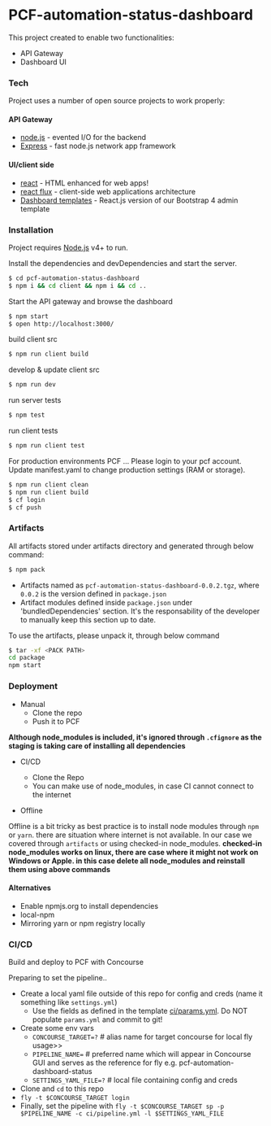 # PCF-automation-status-dashboard
This project created to enable two functionalities:
 - API Gateway
 - Dashboard UI

### Tech
Project uses a number of open source projects to work properly:
#### API Gateway
* [node.js](https://nodejs.org/en/) - evented I/O for the backend
* [Express](https://expressjs.com/) - fast node.js network app framework

#### UI/client side
* [react](https://facebook.github.io/react/) - HTML enhanced for web apps!
* [react flux](https://facebook.github.io/flux/docs/overview.html) - client-side web applications architecture
* [Dashboard templates](https://github.com/mrholek/CoreUI-React) - React.js version of our Bootstrap 4 admin template

### Installation

Project requires [Node.js](https://nodejs.org/) v4+ to run.

Install the dependencies and devDependencies and start the server.

```sh
$ cd pcf-automation-status-dashboard
$ npm i && cd client && npm i && cd ..
```

Start the API gateway and browse the dashboard
```sh
$ npm start
$ open http://localhost:3000/
```

build client src
```sh
$ npm run client build
```

develop & update client src
```sh
$ npm run dev
```

run server tests
```sh
$ npm test
```

run client tests
```sh
$ npm run client test
```

For production environments PCF ...
Please login to your pcf account.
Update manifest.yaml to change production settings (RAM or storage).

```sh
$ npm run client clean
$ npm run client build
$ cf login
$ cf push
```

### Artifacts
All artifacts stored under artifacts directory and generated through below command:
```sh
$ npm pack
```

- Artifacts named as `pcf-automation-status-dashboard-0.0.2.tgz`, where `0.0.2` is the version defined in `package.json`
- Artifact modules defined inside `package.json` under 'bundledDependencies' section. It's the responsability of the developer to manually keep this section up to date.

To use the artifacts, please unpack it, through below command

```sh
$ tar -xf <PACK PATH>
cd package
npm start
```

### Deployment
* Manual
  *  Clone the repo
  *  Push it to PCF

**Although node_modules is included, it's ignored through `.cfignore` as the staging is taking care of installing all dependencies** 

* CI/CD
  *  Clone the Repo
  *  You can make use of node_modules, in case CI cannot connect to the internet

* Offline

Offline is a bit tricky as best practice is to install node modules through `npm` or `yarn`. there are situation where internet is not available.
In our case we covered through `artifacts` or using checked-in node_modules.
**checked-in node_modules works on linux, there are case where it might not work on Windows or Apple. in this case delete all node_modules and reinstall them using above commands**

#### Alternatives
* Enable npmjs.org to install dependencies
* local-npm
* Mirroring yarn or npm registry locally


### CI/CD

Build and deploy to PCF with Concourse

Preparing to set the pipeline..
* Create a local yaml file outside of this repo for config and creds (name it something like `settings.yml`)
  * Use the fields as defined in the template [ci/params.yml](ci/params.yml). Do NOT populate `params.yml` and commit to git!
* Create some env vars
  * `CONCOURSE_TARGET=?` # alias name for target concourse for local fly usage>>
  * `PIPELINE_NAME=` # preferred name which will appear in Concourse GUI and serves as the reference for fly e.g. pcf-automation-dashboard-status
  * `SETTINGS_YAML_FILE=?` # local file containing config and creds
* Clone and `cd` to this repo
* `fly -t $CONCOURSE_TARGET login`
* Finally, set the pipeline with `fly -t $CONCOURSE_TARGET sp -p $PIPELINE_NAME -c ci/pipeline.yml -l $SETTINGS_YAML_FILE`
